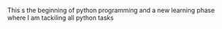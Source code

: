 This s the beginning of python programming and a new learning phase where I am tackiling all python tasks
